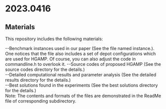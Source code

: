 # 2023.0416
## Materials
This repository includes the following materials:

--Benchmark instances used in our paper (See the file named instance.). One notices that the file also includes a set of depot configurations which are used for HGAMP. Of course, you can also adjust the code in commandline.h to overlook it. 
--Source codes of proposed HGAMP (See the source codes directory for the details.)   
--Detailed computational results and parameter analysis (See the detailed results directory for the details.)   
--Best solutions found in the experiments (See the best solutions directory for the details.)  
Note: The contents and formats of the files are demonstrated in the ReadMe file of corresponding subdirectory.  
  
